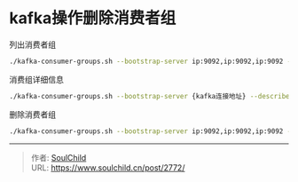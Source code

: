 # kafka操作删除消费者组

<!--more-->
列出消费者组
```bash
./kafka-consumer-groups.sh --bootstrap-server ip:9092,ip:9092,ip:9092 --list
```


消费组详细信息
```bash
./kafka-consumer-groups.sh --bootstrap-server {kafka连接地址} --describe --group {消费组}
```

删除消费者组
```bash
./kafka-consumer-groups.sh --bootstrap-server ip:9092,ip:9092,ip:9092 --delete --group bbbb
```


---

> 作者: [SoulChild](https://www.soulchild.cn)  
> URL: https://www.soulchild.cn/post/2772/  

